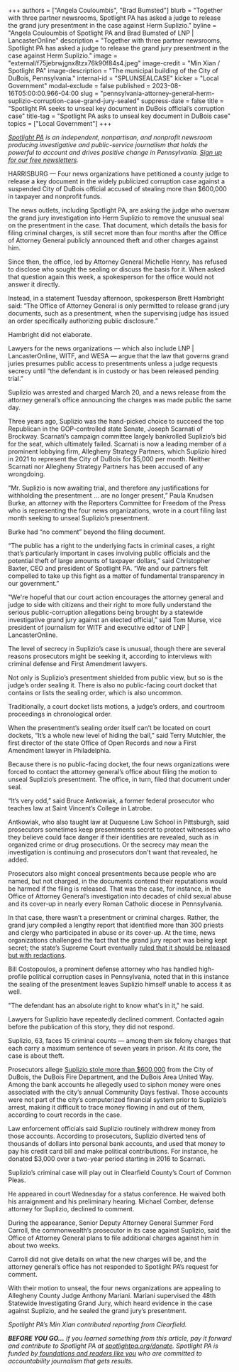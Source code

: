 +++
authors = ["Angela Couloumbis", "Brad Bumsted"]
blurb = "Together with three partner newsrooms, Spotlight PA has asked a judge to release the grand jury presentment in the case against Herm Suplizio."
byline = "Angela Couloumbis of Spotlight PA and Brad Bumsted of LNP | LancasterOnline"
description = "Together with three partner newsrooms, Spotlight PA has asked a judge to release the grand jury presentment in the case against Herm Suplizio."
image = "external/f75jebrwjgnx8tzx76k90f84s4.jpeg"
image-credit = "Min Xian / Spotlight PA"
image-description = "The municipal building of the City of DuBois, Pennsylvania."
internal-id = "SPLUNSEALCASE"
kicker = "Local Government"
modal-exclude = false
published = 2023-08-16T05:00:00.966-04:00
slug = "pennsylvania-attorney-general-herm-suplizio-corruption-case-grand-jury-sealed"
suppress-date = false
title = "Spotlight PA seeks to unseal key document in DuBois official’s corruption case"
title-tag = "Spotlight PA asks to unseal key document in DuBois case"
topics = ["Local Government"]
+++

<a href="https://www.spotlightpa.org/"><em>Spotlight PA</em></a><em> is an independent, nonpartisan, and nonprofit newsroom producing investigative and public-service journalism that holds the powerful to account and drives positive change in Pennsylvania. </em><a href="https://www.spotlightpa.org/newsletters"><em>Sign up for our free newsletters</em></a><em>.</em>

HARRISBURG — Four news organizations have petitioned a county judge to release a key document in the widely publicized corruption case against a suspended City of DuBois official accused of stealing more than $600,000 in taxpayer and nonprofit funds.

The news outlets, including Spotlight PA, are asking the judge who oversaw the grand jury investigation into Herm Suplizio to remove the unusual seal on the presentment in the case. That document, which details the basis for filing criminal charges, is still secret more than four months after the Office of Attorney General publicly announced theft and other charges against him.

Since then, the office, led by Attorney General Michelle Henry, has refused to disclose who sought the sealing or discuss the basis for it. When asked that question again this week, a spokesperson for the office would not answer it directly.

Instead, in a statement Tuesday afternoon, spokesperson Brett Hambright said: “The Office of Attorney General is only permitted to release grand jury documents, such as a presentment, when the supervising judge has issued an order specifically authorizing public disclosure.”

Hambright did not elaborate.

<script src="https://www.spotlightpa.org/embed.js" async></script><div data-spl-embed-version="1" data-spl-src="https://www.spotlightpa.org/embeds/newsletter/"></div>

Lawyers for the news organizations — which also include LNP | LancasterOnline, WITF, and WESA — argue that the law that governs grand juries presumes public access to presentments unless a judge requests secrecy until “the defendant is in custody or has been released pending trial.”

Suplizio was arrested and charged March 20, and a news release from the attorney general’s office announcing the charges was made public the same day.

Three years ago, Suplizio was the hand-picked choice to succeed the top Republican in the GOP-controlled state Senate, Joseph Scarnati of Brockway. Scarnati’s campaign committee largely bankrolled Suplizio’s bid for the seat, which ultimately failed. Scarnati is now a leading member of a prominent lobbying firm, Allegheny Strategy Partners, which Suplizio hired in 2021 to represent the City of DuBois for $5,000 per month. Neither Scarnati nor Allegheny Strategy Partners has been accused of any wrongdoing.

“Mr. Suplizio is now awaiting trial, and therefore any justifications for withholding the presentment … are no longer present,” Paula Knudsen Burke, an attorney with the Reporters Committee for Freedom of the Press who is representing the four news organizations, wrote in a court filing last month seeking to unseal Suplizio’s presentment.

Burke had “no comment” beyond the filing document.

“The public has a right to the underlying facts in criminal cases, a right that’s particularly important in cases involving public officials and the potential theft of large amounts of taxpayer dollars,” said Christopher Baxter, CEO and president of Spotlight PA. “We and our partners felt compelled to take up this fight as a matter of fundamental transparency in our government.”

&#34;We&#39;re hopeful that our court action encourages the attorney general and judge to side with citizens and their right to more fully understand the serious public-corruption allegations being brought by a statewide investigative grand jury against an elected official,” said Tom Murse, vice president of journalism for WITF and executive editor of LNP | LancasterOnline.

The level of secrecy in Suplizio’s case is unusual, though there are several reasons prosecutors might be seeking it, according to interviews with criminal defense and First Amendment lawyers.

Not only is Suplizio’s presentment shielded from public view, but so is the judge’s order sealing it. There is also no public-facing court docket that contains or lists the sealing order, which is also uncommon.

Traditionally, a court docket lists motions, a judge’s orders, and courtroom proceedings in chronological order.

When the presentment’s sealing order itself can’t be located on court dockets, “It’s a whole new level of hiding the ball,” said Terry Mutchler, the first director of the state Office of Open Records and now a First Amendment lawyer in Philadelphia.

Because there is no public-facing docket, the four news organizations were forced to contact the attorney general’s office about filing the motion to unseal Suplizio’s presentment. The office, in turn, filed that document under seal.

“It’s very odd,” said Bruce Antkowiak, a former federal prosecutor who teaches law at Saint Vincent’s College in Latrobe.

Antkowiak, who also taught law at Duquesne Law School in Pittsburgh, said prosecutors sometimes keep presentments secret to protect witnesses who they believe could face danger if their identities are revealed, such as in organized crime or drug prosecutions. Or the secrecy may mean the investigation is continuing and prosecutors don&#39;t want that revealed, he added.

Prosecutors also might conceal presentments because people who are named, but not charged, in the documents contend their reputations would be harmed if the filing is released. That was the case, for instance, in the Office of Attorney General’s investigation into decades of child sexual abuse and its cover-up in nearly every Roman Catholic diocese in Pennsylvania.

In that case, there wasn’t a presentment or criminal charges. Rather, the grand jury compiled a lengthy report that identified more than 300 priests and clergy who participated in abuse or its cover-up. At the time, news organizations challenged the fact that the grand jury report was being kept secret; the state’s Supreme Court eventually <a href="https://www.inquirer.com/philly/news/breaking/pennsylvania-supreme-court-order-redacted-report-on-clergy-sexual-abuse-20180727.html">ruled that it should be released but with redactions</a>.

Bill Costopoulos, a prominent defense attorney who has handled high-profile political corruption cases in Pennsylvania, noted that in this instance the sealing of the presentment leaves Suplizio himself unable to access it as well.

&#34;The defendant has an absolute right to know what&#39;s in it,&#34; he said.

Lawyers for Suplizio have repeatedly declined comment. Contacted again before the publication of this story, they did not respond.

Suplizio, 63, faces 15 criminal counts — among them six felony charges that each carry a maximum sentence of seven years in prison. At its core, the case is about theft.

Prosecutors allege <a href="https://www.spotlightpa.org/statecollege/2023/04/pa-attorney-general-dubois-herm-suplizio-charges/">Suplizio stole more than $600,000</a> from the City of DuBois, the DuBois Fire Department, and the DuBois Area United Way. Among the bank accounts he allegedly used to siphon money were ones associated with the city’s annual Community Days festival. Those accounts were not part of the city’s computerized financial system prior to Suplizio’s arrest, making it difficult to trace money flowing in and out of them, according to court records in the case.

<script src="https://www.spotlightpa.org/embed.js" async></script><div data-spl-embed-version="1" data-spl-src="https://www.spotlightpa.org/embeds/donate/"></div>

Law enforcement officials said Suplizio routinely withdrew money from those accounts. According to prosecutors, Suplizio diverted tens of thousands of dollars into personal bank accounts, and used that money to pay his credit card bill and make political contributions. For instance, he donated $3,000 over a two-year period starting in 2016 to Scarnati.

Suplizio’s criminal case will play out in Clearfield County’s Court of Common Pleas.

He appeared in court Wednesday for a status conference. He waived both his arraignment and his preliminary hearing. Michael Comber, defense attorney for Suplizio, declined to comment.

During the appearance, Senior Deputy Attorney General Summer Ford Carroll, the commonwealth’s prosecutor in its case against Suplizio, said the Office of Attorney General plans to file additional charges against him in about two weeks.

Carroll did not give details on what the new charges will be, and the attorney general’s office has not responded to Spotlight PA’s request for comment.

With their motion to unseal, the four news organizations are appealing to Allegheny County Judge Anthony Mariani. Mariani supervised the 48th Statewide Investigating Grand Jury, which heard evidence in the case against Suplizio, and he sealed the grand jury’s presentment.

<em>Spotlight PA’s Min Xian contributed reporting from Clearfield.</em>

<strong><em>BEFORE YOU GO…</em></strong><em> If you learned something from this article, pay it forward and contribute to Spotlight PA at </em><a href="http://spotlightpa.org/donate"><em>spotlightpa.org/donate</em></a><em>. Spotlight PA is funded by</em><a href="https://www.spotlightpa.org/support"><em> foundations and readers like you</em></a><em> who are committed to accountability journalism that gets results.</em>

